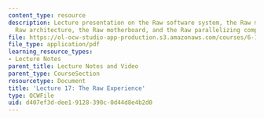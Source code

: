 ```yaml
---
content_type: resource
description: Lecture presentation on the Raw software system, the Raw multiprocessor,
  Raw architecture, the Raw motherboard, and the Raw parallelizing compiler.
file: https://ol-ocw-studio-app-production.s3.amazonaws.com/courses/6-189-multicore-programming-primer-january-iap-2007/d407ef3ddee19128390c0d44d8e4b2d0_lec17raw.pdf
file_type: application/pdf
learning_resource_types:
- Lecture Notes
parent_title: Lecture Notes and Video
parent_type: CourseSection
resourcetype: Document
title: 'Lecture 17: The Raw Experience'
type: OCWFile
uid: d407ef3d-dee1-9128-390c-0d44d8e4b2d0
---
```


